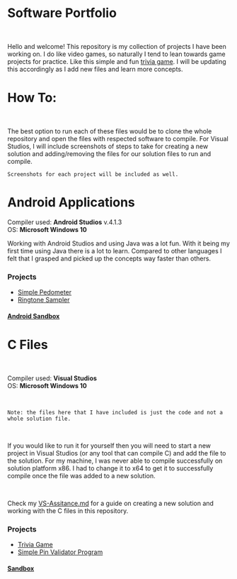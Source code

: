 # Software Portfolio

<br />

Hello and welcome! This repository is my collection of projects I have been working on. I do like video games, so naturally I tend to lean towards game projects for practice. Like this simple and fun [trivia game](https://github.com/aquaman48/Projects/blob/main/C%20Projects/Trivia_Game/Trivia-Game.md#trivia-game-). I will be updating this accordingly as I add new files and learn more concepts. 


# How To:

<br />

The best option to run each of these files would be to clone the whole repository and open the files with respected software to compile. For Visual Studios, I will include screenshots of steps to take for creating a new solution and adding/removing the files for our solution files to run and compile. 

`Screenshots for each project will be included as well.`

# Android Applications

Compiler used: **Android Studios** v.4.1.3 <br />
OS: **Microsoft Windows 10**

Working with Android Studios and using Java was a lot fun. With it being my first time using Java there is a lot to learn. Compared to other languages I felt that I grasped and picked up the concepts way faster than others. 

### Projects

- [Simple Pedometer](https://github.com/aquaman48/Projects/blob/main/Android/ANDROID_PROJECTS.md#simple-pedometer)
- [Ringtone Sampler](https://github.com/aquaman48/Projects/blob/main/Android/ANDROID_PROJECTS.md#ringtone-sampler-application)


#### [Android Sandbox](https://github.com/aquaman48/Android-Apps#android-development-using-java)

# C Files

<br />

Compiler used: **Visual Studios** <br />
OS: **Microsoft Windows 10**

<br />

`Note: the files here that I have included is just the code and not a whole solution file.` 

<br />

If you would like to run it for yourself then you will need to start a new project in Visual Studios (or any tool that can compile C) and add the file to the solution. For my machine, I was never able to compile successfully on solution platform x86. I had to change it to x64 to get it to successfully compile once the file was added to a new solution. 

<br />

Check my [VS-Assitance.md](https://github.com/aquaman48/Projects/blob/main/C%20Projects/VS-Assistance.md#microsoft-visual-studios-assistance) for a guide on creating a new solution and working with the C files in this repository. 


### Projects

- [Trivia Game](https://github.com/aquaman48/Projects/blob/main/C%20Projects/Trivia_Game/Trivia-Game.md#trivia-game-)  
- [Simple Pin Validator Program](https://github.com/aquaman48/Projects/blob/main/C%20Projects/Simple%20Pin%20Validator/Simple-Pin.md#simple-pin-validation)

#### [Sandbox](https://github.com/aquaman48/C-Files) 
